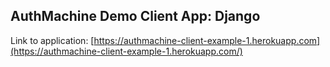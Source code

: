 ## AuthMachine Demo Client App: Django 

Link to application: [https://authmachine-client-example-1.herokuapp.com](https://authmachine-client-example-1.herokuapp.com/)